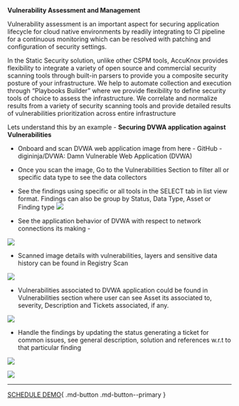 **Vulnerability Assessment and Management**

Vulnerability assessment is an important aspect for securing application lifecycle for cloud native environments by readily integrating to CI pipeline for a continuous monitoring which can be resolved with patching and configuration of security settings.

In the Static Security solution, unlike other CSPM tools, AccuKnox provides flexibility to integrate a variety of open source and commercial security scanning tools through built-in parsers to provide you a composite security posture of your infrastructure. We help to automate collection and execution through “Playbooks Builder” where we provide flexibility to define security tools of choice to assess the infrastructure. We correlate and normalize results from a variety of security scanning tools and provide detailed results of vulnerabilities prioritization across entire infrastructure

Lets understand this by an example - **Securing DVWA application against Vulnerabilities**

 + Onboard and scan DVWA web application image from here - GitHub - digininja/DVWA: Damn Vulnerable Web Application (DVWA) 

 + Once you scan the image, Go to the Vulnerabilities Section to filter all or specific data type to see the data collectors

 + See the findings using specific or all tools in the SELECT tab in list view format. Findings can also be group by Status, Data Type, Asset or Finding type
![](/use-cases/images/vulnerability-1.png)

 + See the application behavior of DVWA with respect to network connections its making -

![](/use-cases/images/vulnerability-2.png)

 +  Scanned image details with vulnerabilities, layers and sensitive data history can be found in Registry Scan

![](/use-cases/images/vulnerability-3.png)

 + Vulnerabilities associated to DVWA application could be found in Vulnerabilities section where user can see Asset its associated to, severity, Description and Tickets associated, if any.

 ![](/use-cases/images/vulnerability-4.png)

 + Handle the findings by updating the status generating a ticket for common issues, see general description, solution and references w.r.t to that particular finding

 ![](/use-cases/images/vulnerability-5.png)

 

 ![](/use-cases/images/vulnerability-6.png)

 - - - 
[SCHEDULE DEMO](https://www.accuknox.com/contact-us){ .md-button .md-button--primary }